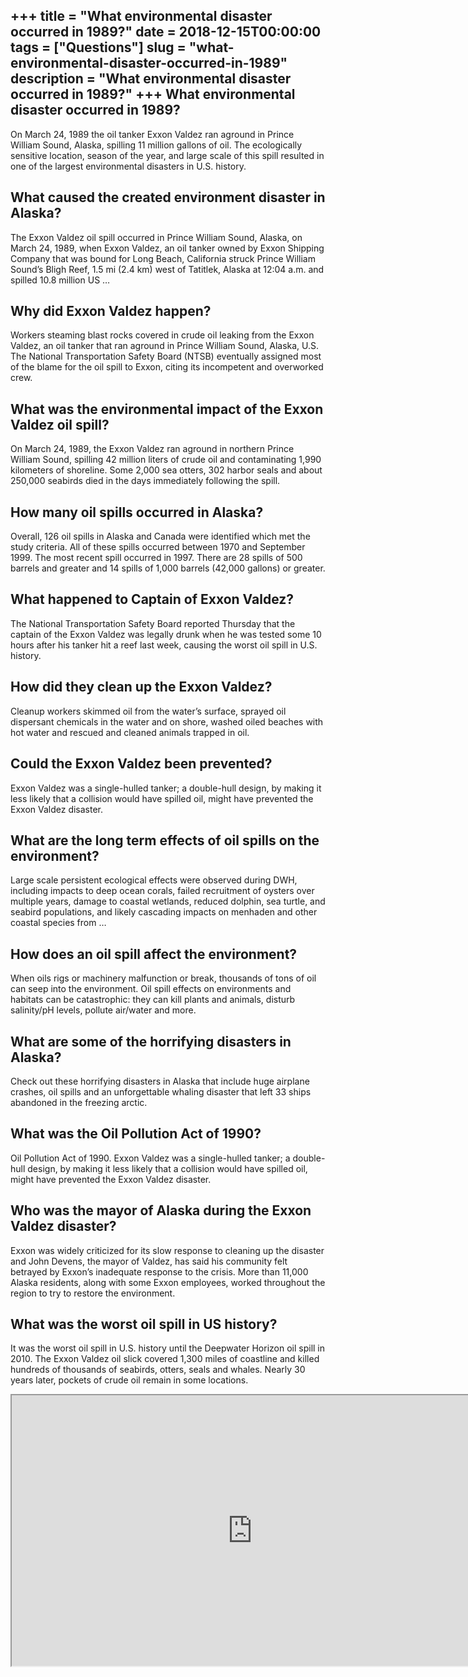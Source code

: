 +++
title = "What environmental disaster occurred in 1989?"
date = 2018-12-15T00:00:00
tags = ["Questions"]
slug = "what-environmental-disaster-occurred-in-1989"
description = "What environmental disaster occurred in 1989?"
+++
What environmental disaster occurred in 1989?
---------------------------------------------

On March 24, 1989 the oil tanker Exxon Valdez ran aground in Prince William Sound, Alaska, spilling 11 million gallons of oil. The ecologically sensitive location, season of the year, and large scale of this spill resulted in one of the largest environmental disasters in U.S. history.

What caused the created environment disaster in Alaska?
-------------------------------------------------------

The Exxon Valdez oil spill occurred in Prince William Sound, Alaska, on March 24, 1989, when Exxon Valdez, an oil tanker owned by Exxon Shipping Company that was bound for Long Beach, California struck Prince William Sound’s Bligh Reef, 1.5 mi (2.4 km) west of Tatitlek, Alaska at 12:04 a.m. and spilled 10.8 million US …

Why did Exxon Valdez happen?
----------------------------

Workers steaming blast rocks covered in crude oil leaking from the Exxon Valdez, an oil tanker that ran aground in Prince William Sound, Alaska, U.S. The National Transportation Safety Board (NTSB) eventually assigned most of the blame for the oil spill to Exxon, citing its incompetent and overworked crew.

What was the environmental impact of the Exxon Valdez oil spill?
----------------------------------------------------------------

On March 24, 1989, the Exxon Valdez ran aground in northern Prince William Sound, spilling 42 million liters of crude oil and contaminating 1,990 kilometers of shoreline. Some 2,000 sea otters, 302 harbor seals and about 250,000 seabirds died in the days immediately following the spill.

How many oil spills occurred in Alaska?
---------------------------------------

Overall, 126 oil spills in Alaska and Canada were identified which met the study criteria. All of these spills occurred between 1970 and September 1999. The most recent spill occurred in 1997. There are 28 spills of 500 barrels and greater and 14 spills of 1,000 barrels (42,000 gallons) or greater.

What happened to Captain of Exxon Valdez?
-----------------------------------------

The National Transportation Safety Board reported Thursday that the captain of the Exxon Valdez was legally drunk when he was tested some 10 hours after his tanker hit a reef last week, causing the worst oil spill in U.S. history.

How did they clean up the Exxon Valdez?
---------------------------------------

Cleanup workers skimmed oil from the water’s surface, sprayed oil dispersant chemicals in the water and on shore, washed oiled beaches with hot water and rescued and cleaned animals trapped in oil.

Could the Exxon Valdez been prevented?
--------------------------------------

Exxon Valdez was a single-hulled tanker; a double-hull design, by making it less likely that a collision would have spilled oil, might have prevented the Exxon Valdez disaster.

What are the long term effects of oil spills on the environment?
----------------------------------------------------------------

Large scale persistent ecological effects were observed during DWH, including impacts to deep ocean corals, failed recruitment of oysters over multiple years, damage to coastal wetlands, reduced dolphin, sea turtle, and seabird populations, and likely cascading impacts on menhaden and other coastal species from …

How does an oil spill affect the environment?
---------------------------------------------

When oils rigs or machinery malfunction or break, thousands of tons of oil can seep into the environment. Oil spill effects on environments and habitats can be catastrophic: they can kill plants and animals, disturb salinity/pH levels, pollute air/water and more.

What are some of the horrifying disasters in Alaska?
----------------------------------------------------

Check out these horrifying disasters in Alaska that include huge airplane crashes, oil spills and an unforgettable whaling disaster that left 33 ships abandoned in the freezing arctic.

What was the Oil Pollution Act of 1990?
---------------------------------------

Oil Pollution Act of 1990. Exxon Valdez was a single-hulled tanker; a double-hull design, by making it less likely that a collision would have spilled oil, might have prevented the Exxon Valdez disaster.

Who was the mayor of Alaska during the Exxon Valdez disaster?
-------------------------------------------------------------

Exxon was widely criticized for its slow response to cleaning up the disaster and John Devens, the mayor of Valdez, has said his community felt betrayed by Exxon’s inadequate response to the crisis. More than 11,000 Alaska residents, along with some Exxon employees, worked throughout the region to try to restore the environment.

What was the worst oil spill in US history?
-------------------------------------------

It was the worst oil spill in U.S. history until the Deepwater Horizon oil spill in 2010. The Exxon Valdez oil slick covered 1,300 miles of coastline and killed hundreds of thousands of seabirds, otters, seals and whales. Nearly 30 years later, pockets of crude oil remain in some locations.

<iframe allow="accelerometer; autoplay; clipboard-write; encrypted-media; gyroscope; picture-in-picture" allowfullscreen="" class="__youtube_prefs__  epyt-is-override  no-lazyload" data-no-lazy="1" data-origheight="433" data-origwidth="770" data-skipgform_ajax_framebjll="" height="433" id="_ytid_27890" loading="lazy" src="https://www.youtube.com/embed/VaRdUHrUnBs?enablejsapi=1&autoplay=0&cc_load_policy=0&cc_lang_pref=&iv_load_policy=1&loop=0&modestbranding=0&rel=1&fs=1&playsinline=0&autohide=2&theme=dark&color=red&controls=1&" title="YouTube player" width="770"></iframe>